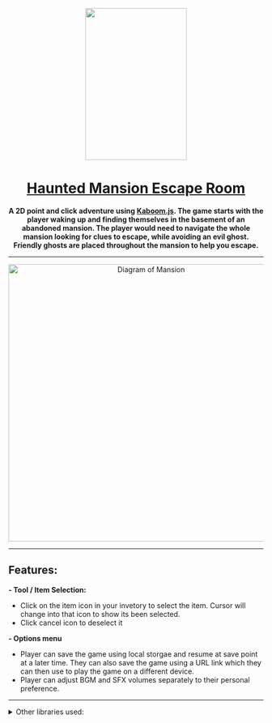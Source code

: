 

[<p align="center"> <img width="200" height="300" src="https://user-images.githubusercontent.com/96203831/161592220-83f84c1c-9618-402b-8c6f-94c4e2d01088.jpg" > </p>](https://team-grape.github.io/CapstoneProject/)

<div>
 <h1 align="center"> <a href="https://team-grape.github.io/CapstoneProject/"> Haunted Mansion Escape Room </a> </h>
</div>

<p align="center">
 <b>
 A 2D point and click adventure using <a href="https://kaboomjs.com/">Kaboom.js</a>. The game starts with the player waking up and finding themselves in the basement of an abandoned mansion. The player would need to navigate the whole mansion looking for clues to escape, while avoiding an evil ghost. Friendly ghosts are placed throughout the mansion to help you escape.
 </b>
</p>
 
 <hr />
 
<div align="center">
 <img 
      width="548" alt="Diagram of Mansion" 
      src="https://user-images.githubusercontent.com/96203831/161591984-e2110053-b8c2-4f67-b163-d3a77a76888b.png"
 >
</div>

<hr />

## Features:
 **- Tool / Item Selection:**
   - Click on the item icon in your invetory to select the item. Cursor will change into that icon to show its been selected. 
   - Click cancel icon to deselect it
   
 **- Options menu**
   - Player can save the game using local storgae and resume at save point at a later time. They can also save the game using a URL link which they can then use to play the game on a different device. 
   - Player can adjust BGM and SFX volumes separately to their personal preference. 

<hr />

<details>
  <summary>Other libraries used:</summary>

  - [mermaid](https://github.com/mermaid-js/mermaid) for flowcharting
  - [three.js](https://github.com/mrdoob/three.js/) for 3d scenes
</details>
